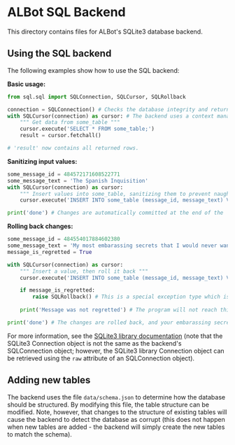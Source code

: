 # ALBot SQL Backend

This directory contains files for ALBot's SQLite3 database backend.

## Using the SQL backend

The following examples show how to use the SQL backend:

**Basic usage:**
```python
from sql.sql import SQLConnection, SQLCursor, SQLRollback

connection = SQLConnection() # Checks the database integrity and returns a new connection object
with SQLCursor(connection) as cursor: # The backend uses a context manager to wrap the cursor object
	""" Get data from some_table """
	cursor.execute('SELECT * FROM some_table;')
	result = cursor.fetchall()

# 'result' now contains all returned rows.
```

**Sanitizing input values:**
```python
some_message_id = 484572171608522771
some_message_text = 'The Spanish Inquisition'
with SQLCursor(connection) as cursor:
	""" Insert values into some_table, sanitizing them to prevent naughty business. """
	cursor.execute('INSERT INTO some_table (message_id, message_text) VALUES (?,?);', (some_message_id, some_message_text))

print('done') # Changes are automatically committed at the end of the 'with' statement.
```

**Rolling back changes:**
```python
some_message_id = 484554017884602380
some_message_text = 'My most embarassing secrets that I would never want in an SQLite database'
message_is_regretted = True

with SQLCursor(connection) as cursor:
	""" Insert a value, then roll it back """
	cursor.execute('INSERT INTO some_table (message_id, message_text) VALUES (?, ?);', (some_message_id, some_message_text))

	if message_is_regretted:
		raise SQLRollback() # This is a special exception type which is handled by the context manager. When it is raised, the context manager will rollback the pending database changes and jump to the end of the 'with' statement.
	
	print('Message was not regretted') # The program will not reach this line if SQLRollback is raised.

print('done') # The changes are rolled back, and your embarassing secrets are safe.
```

For more information, see the [SQLite3 library documentation](https://docs.python.org/3.6/library/sqlite3.html) (note that the SQLite3 Connection object is not the same as the backend's SQLConnection object; however, the SQLite3 library Connection object can be retrieved using the `raw` attribute of an SQLConnection object).

## Adding new tables

The backend uses the file `data/schema.json` to determine how the database should be structured. By modifying this file, the table structure can be modified. Note, however, that changes to the structure of existing tables will cause the backend to detect the database as corrupt (this does not happen when new tables are added - the backend will simply create the new tables to match the schema).
